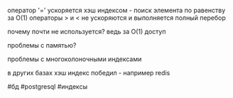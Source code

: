 оператор '=' ускоряется хэш индексом - поиск элемента по равенству за O(1)
операторы > и < не ускоряются и выполняется полный перебор

почему почти не используется? ведь за O(1) доступ

проблемы с памятью?

проблемы с многоколоночными индексами

в других базах хэш индекс победил - например redis

#бд 
#postgresql 
#индексы

